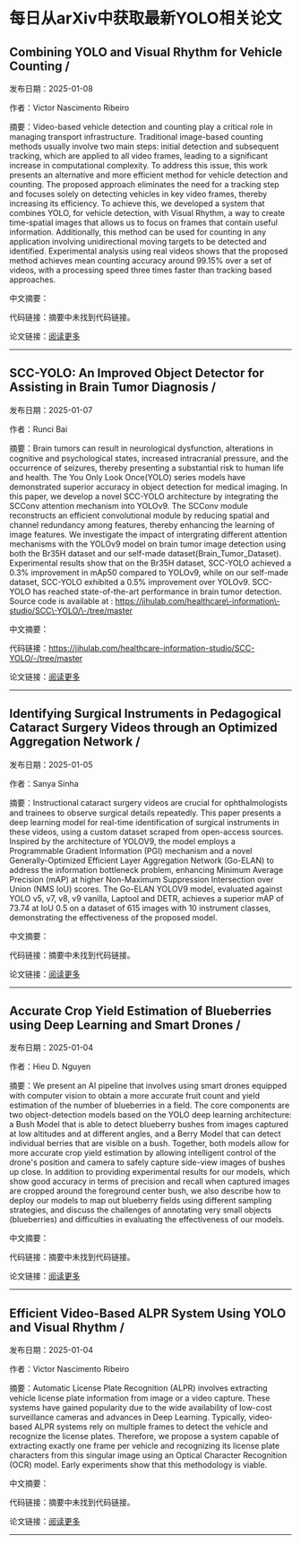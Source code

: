 # 每日从arXiv中获取最新YOLO相关论文


## Combining YOLO and Visual Rhythm for Vehicle Counting / 

发布日期：2025-01-08

作者：Victor Nascimento Ribeiro

摘要：Video\-based vehicle detection and counting play a critical role in managing transport infrastructure. Traditional image\-based counting methods usually involve two main steps: initial detection and subsequent tracking, which are applied to all video frames, leading to a significant increase in computational complexity. To address this issue, this work presents an alternative and more efficient method for vehicle detection and counting. The proposed approach eliminates the need for a tracking step and focuses solely on detecting vehicles in key video frames, thereby increasing its efficiency. To achieve this, we developed a system that combines YOLO, for vehicle detection, with Visual Rhythm, a way to create time\-spatial images that allows us to focus on frames that contain useful information. Additionally, this method can be used for counting in any application involving unidirectional moving targets to be detected and identified. Experimental analysis using real videos shows that the proposed method achieves mean counting accuracy around 99.15% over a set of videos, with a processing speed three times faster than tracking based approaches.

中文摘要：


代码链接：摘要中未找到代码链接。

论文链接：[阅读更多](http://arxiv.org/abs/2501.04534v1)

---


## SCC\-YOLO: An Improved Object Detector for Assisting in Brain Tumor Diagnosis / 

发布日期：2025-01-07

作者：Runci Bai

摘要：Brain tumors can result in neurological dysfunction, alterations in cognitive and psychological states, increased intracranial pressure, and the occurrence of seizures, thereby presenting a substantial risk to human life and health. The You Only Look Once\(YOLO\) series models have demonstrated superior accuracy in object detection for medical imaging. In this paper, we develop a novel SCC\-YOLO architecture by integrating the SCConv attention mechanism into YOLOv9. The SCConv module reconstructs an efficient convolutional module by reducing spatial and channel redundancy among features, thereby enhancing the learning of image features. We investigate the impact of intergrating different attention mechanisms with the YOLOv9 model on brain tumor image detection using both the Br35H dataset and our self\-made dataset\(Brain\_Tumor\_Dataset\). Experimental results show that on the Br35H dataset, SCC\-YOLO achieved a 0.3% improvement in mAp50 compared to YOLOv9, while on our self\-made dataset, SCC\-YOLO exhibited a 0.5% improvement over YOLOv9. SCC\-YOLO has reached state\-of\-the\-art performance in brain tumor detection. Source code is available at : https://jihulab.com/healthcare\-information\-studio/SCC\-YOLO/\-/tree/master

中文摘要：


代码链接：https://jihulab.com/healthcare-information-studio/SCC-YOLO/-/tree/master

论文链接：[阅读更多](http://arxiv.org/abs/2501.03836v1)

---


## Identifying Surgical Instruments in Pedagogical Cataract Surgery Videos through an Optimized Aggregation Network / 

发布日期：2025-01-05

作者：Sanya Sinha

摘要：Instructional cataract surgery videos are crucial for ophthalmologists and trainees to observe surgical details repeatedly. This paper presents a deep learning model for real\-time identification of surgical instruments in these videos, using a custom dataset scraped from open\-access sources. Inspired by the architecture of YOLOV9, the model employs a Programmable Gradient Information \(PGI\) mechanism and a novel Generally\-Optimized Efficient Layer Aggregation Network \(Go\-ELAN\) to address the information bottleneck problem, enhancing Minimum Average Precision \(mAP\) at higher Non\-Maximum Suppression Intersection over Union \(NMS IoU\) scores. The Go\-ELAN YOLOV9 model, evaluated against YOLO v5, v7, v8, v9 vanilla, Laptool and DETR, achieves a superior mAP of 73.74 at IoU 0.5 on a dataset of 615 images with 10 instrument classes, demonstrating the effectiveness of the proposed model.

中文摘要：


代码链接：摘要中未找到代码链接。

论文链接：[阅读更多](http://arxiv.org/abs/2501.02618v1)

---


## Accurate Crop Yield Estimation of Blueberries using Deep Learning and Smart Drones / 

发布日期：2025-01-04

作者：Hieu D. Nguyen

摘要：We present an AI pipeline that involves using smart drones equipped with computer vision to obtain a more accurate fruit count and yield estimation of the number of blueberries in a field. The core components are two object\-detection models based on the YOLO deep learning architecture: a Bush Model that is able to detect blueberry bushes from images captured at low altitudes and at different angles, and a Berry Model that can detect individual berries that are visible on a bush. Together, both models allow for more accurate crop yield estimation by allowing intelligent control of the drone's position and camera to safely capture side\-view images of bushes up close. In addition to providing experimental results for our models, which show good accuracy in terms of precision and recall when captured images are cropped around the foreground center bush, we also describe how to deploy our models to map out blueberry fields using different sampling strategies, and discuss the challenges of annotating very small objects \(blueberries\) and difficulties in evaluating the effectiveness of our models.

中文摘要：


代码链接：摘要中未找到代码链接。

论文链接：[阅读更多](http://arxiv.org/abs/2501.02344v1)

---


## Efficient Video\-Based ALPR System Using YOLO and Visual Rhythm / 

发布日期：2025-01-04

作者：Victor Nascimento Ribeiro

摘要：Automatic License Plate Recognition \(ALPR\) involves extracting vehicle license plate information from image or a video capture. These systems have gained popularity due to the wide availability of low\-cost surveillance cameras and advances in Deep Learning. Typically, video\-based ALPR systems rely on multiple frames to detect the vehicle and recognize the license plates. Therefore, we propose a system capable of extracting exactly one frame per vehicle and recognizing its license plate characters from this singular image using an Optical Character Recognition \(OCR\) model. Early experiments show that this methodology is viable.

中文摘要：


代码链接：摘要中未找到代码链接。

论文链接：[阅读更多](http://arxiv.org/abs/2501.02270v2)

---

